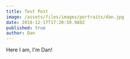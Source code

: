 ```yaml
---
title: Test Post
image: /assets/files/images/portraits/dan.jpg
date: 2018-12-17T17:20:50.988Z
published: true
author: Dan
---
```

Here I am, I'm Dan!
